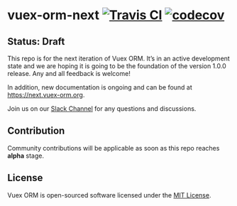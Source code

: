 # vuex-orm-next [![Travis CI](https://travis-ci.org/vuex-orm/vuex-orm-next.svg?branch=master)](https://travis-ci.org/vuex-orm/vuex-orm-next) [![codecov](https://codecov.io/gh/vuex-orm/vuex-orm-next/branch/master/graph/badge.svg)](https://codecov.io/gh/vuex-orm/vuex-orm-next)

## Status: Draft

This repo is for the next iteration of Vuex ORM. It’s in an active development state and we are hoping it is going to be the foundation of the version 1.0.0 release. Any and all feedback is welcome!

In addition, new documentation is ongoing and can be found at https://next.vuex-orm.org.

Join us on our [Slack Channel](https://join.slack.com/t/vuex-orm/shared_invite/enQtNDQ0NjE3NTgyOTY2LTc1YTI2N2FjMGRlNGNmMzBkMGZlMmYxOTgzYzkzZDM2OTQ3OGExZDRkN2FmMGQ1MGJlOWM1NjU0MmRiN2VhYzQ) for any questions and discussions.

## Contribution

Community contributions will be applicable as soon as this repo reaches **alpha** stage.

## License

Vuex ORM is open-sourced software licensed under the [MIT License](./LICENSE).
